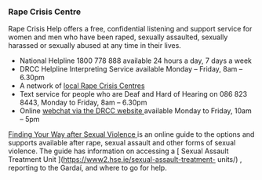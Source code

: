 ###  Rape Crisis Centre

Rape Crisis Help offers a free, confidential listening and support service for
women and men who have been raped, sexually assaulted, sexually harassed or
sexually abused at any time in their lives.

  * National Helpline 1800 778 888 available 24 hours a day, 7 days a week 
  * DRCC Helpline Interpreting Service available Monday – Friday, 8am – 6.30pm 
  * A network of [ local Rape Crisis Centres ](https://www.drcc.ie/support/find-local-supports/)
  * Text service for people who are Deaf and Hard of Hearing on 086 823 8443, Monday to Friday, 8am – 6.30pm 
  * Online [ webchat via the DRCC website ](https://www.drcc.ie/services/helpline/webchat/) available Monday to Friday, 10am – 5pm 

[ Finding Your Way after Sexual Violence ](https://www.drcc.ie/fyw) is an
online guide to the options and supports available after rape, sexual assault
and other forms of sexual violence. The guide has information on accessing a [
Sexual Assault Treatment Unit ](https://www2.hse.ie/sexual-assault-treatment-
units/) , reporting to the Gardaí, and where to go for help.
